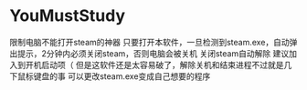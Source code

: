 # YouMustStudy
限制电脑不能打开steam的神器
只要打开本软件，一旦检测到steam.exe，自动弹出提示，2分钟内必须关闭steam，否则电脑会被关机
关闭steam自动解除
建议加入到开机启动项（
但是这软件还是太容易破了，解除关机和结束进程不过就是几下鼠标键盘的事
可以更改steam.exe变成自己想要的程序
